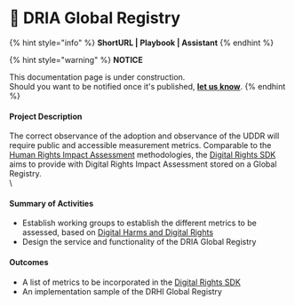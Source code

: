 # 🚧 DRIA Global Registry

{% hint style="info" %}
**ShortURL | Playbook | Assistant**
{% endhint %}





{% hint style="warning" %}
**NOTICE**

This documentation page is under construction.\
Should you want to be notified once it's published, [**let us know**](https://tiof.click/TIOFTarianUpdatesService).
{% endhint %}





#### **Project Description**

The correct observance of the adoption and observance of the UDDR will require public and accessible measurement metrics. Comparable to the [Human Rights Impact Assessment](https://opencollective.com/redirect?url=https%3A%2F%2Fen.wikipedia.org%2Fwiki%2FHuman\_Rights\_Impact\_Assessment) methodologies, the [Digital Rights SDK](https://opencollective.com/digital-rights-sdk) aims to provide with Digital Rights Impact Assessment stored on a Global Registry.\
\


#### **Summary of Activities**

* Establish working groups to establish the different metrics to be assessed, based on [Digital Harms and Digital Rights](https://opencollective.com/digital-harms-digital-rights)
* Design the service and functionality of the DRIA Global Registry

#### **Outcomes**

* A list of metrics to be incorporated in the [Digital Rights SDK](https://opencollective.com/digital-rights-sdk)
* An implementation sample of the DRHI Global Registry

